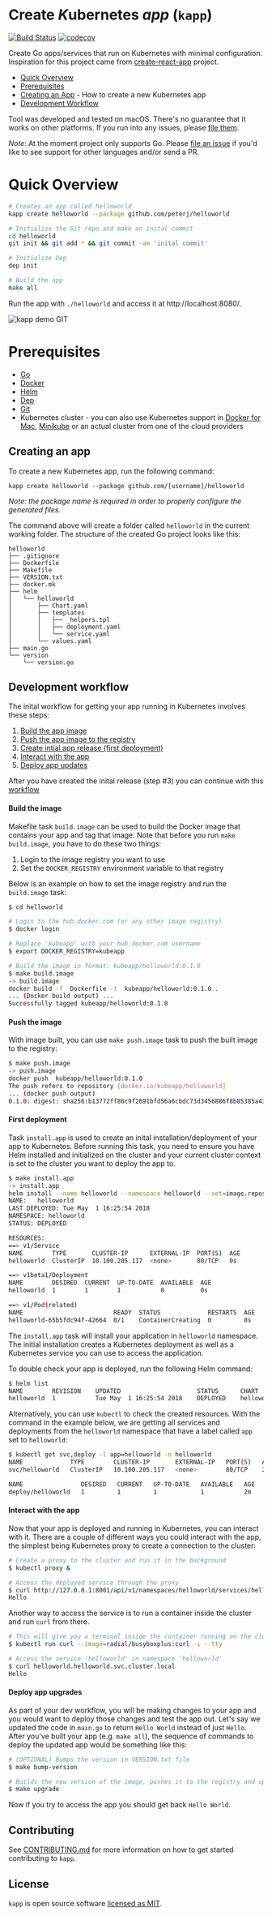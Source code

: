 # Create *K*ubernetes _app_ (`kapp`)

[![Build Status](https://travis-ci.com/peterj/kapp.svg?token=psuxo9E6FHxn2xQpqMqg&branch=master)](https://travis-ci.com/peterj/kapp)
[![codecov](https://codecov.io/gh/peterj/kapp/branch/master/graph/badge.svg)](https://codecov.io/gh/peterj/kapp)

Create Go apps/services that run on Kubernetes with minimal configuration.
Inspiration for this project came from
[create-react-app](https://github.com/facebook/create-react-app) project.

*   [Quick Overview](#quick-overview)
*   [Prerequisites](#prerequisites)
*   [Creating an App](#creating-an-app) - How to create a new Kubernetes app
*   [Development Workflow](#development-workflow)

Tool was developed and tested on macOS. There's no guarantee that it works on
other platforms. If you run into any issues, please
[file them](https://github.com/peterj/kapp/issues/new).

_Note_: At the moment project only supports Go. Please
[file an issue](https://github.com/peterj/kapp/issues/new) if you'd like to see
support for other languages and/or send a PR.

# Quick Overview

```bash
# Creates an app called helloworld
kapp create helloworld --package github.com/peterj/helloworld

# Initialize the Git repo and make an inital commit
cd helloworld
git init && git add * && git commit -am 'inital commit'

# Initialize Dep
dep init

# Build the app
make all
```

Run the app with `./helloworld` and access it at http://localhost:8080/.

![kapp demo GIT](img/kapp-create.gif)

# Prerequisites

*   [Go](https://golang.org/dl/)
*   [Docker](https://www.docker.com/docker-mac)
*   [Helm](https://helm.sh/)
*   [Dep](https://github.com/golang/dep)
*   [Git](https://git-scm.com/)
*   Kubernetes cluster - you can also use Kubernetes support in
    [Docker for Mac](https://www.docker.com/docker-mac),
    [Minikube](https://github.com/kubernetes/minikube) or an actual cluster from
    one of the cloud providers

## Creating an app

To create a new Kubernetes app, run the following command:

```
kapp create helloworld --package github.com/[username]/helloworld
```

_Note: the package name is required in order to properly configure the generated
files._

The command above will create a folder called `helloworld` in the current
working folder. The structure of the created Go project looks like this:

```
helloworld
├── .gitignore
├── Dockerfile
├── Makefile
├── VERSION.txt
├── docker.mk
├── helm
│   └── helloworld
│       ├── Chart.yaml
│       ├── templates
│       │   ├── _helpers.tpl
│       │   ├── deployment.yaml
│       │   └── service.yaml
│       └── values.yaml
├── main.go
└── version
    └── version.go
```

## Development workflow

The inital workflow for getting your app running in Kubernetes involves these
steps:

1.  [Build the app image](#build-the-image)
2.  [Push the app image to the registry](#push-the-image)
3.  [Create intial app release (first deployment)](#first-deployment)
4.  [Interact with the app](#interact-with-the-app)
5.  [Deploy app updates](#deploy-app-upgrades)

After you have created the inital release (step #3) you can continue with this
[workflow](#deploy-app-upgrades)

#### Build the image

Makefile task `build.image` can be used to build the Docker image that contains
your app and tag that image. Note that before you run `make build.image`, you
have to do these two things:

1.  Login to the image registry you want to use
2.  Set the `DOCKER_REGISTRY` environment variable to that registry

Below is an example on how to set the image registry and run the `build.image`
task:

```bash
$ cd helloworld

# Login to the hub.docker.com (or any other image registry)
$ docker login

# Replace 'kubeapp' with your hub.docker.com username
$ export DOCKER_REGISTRY=kubeapp

# Build the image in format: kubeapp/helloworld:0.1.0
$ make build.image
-> build.image
docker build -f  Dockerfile -t  kubeapp/helloworld:0.1.0 .
... (Docker build output) ...
Successfully tagged kubeapp/helloworld:0.1.0
```

#### Push the image

With image built, you can use `make push.image` task to push the built image to
the registry:

```bash
$ make push.image
-> push.image
docker push  kubeapp/helloworld:0.1.0
The push refers to repository [docker.io/kubeapp/helloworld]
... (docker push output)
0.1.0: digest: sha256:b13772ff86c9f2691bfd56a6cbdc73d3456886f8b85385a43699706f0471c866 size: 1156
```

#### First deployment

Task `install.app` is used to create an inital installation/deployment of your
app to Kubernetes. Before running this task, you need to ensure you have Helm
installed and initialized on the cluster and your current cluster context is set
to the cluster you want to deploy the app to.

```bash
$ make install.app
-> install.app
helm install --name helloworld --namespace helloworld --set=image.repository=kubeapp/helloworld --set=image.tag=0.1.0 helm/helloworld
NAME:   helloworld
LAST DEPLOYED: Tue May  1 16:25:54 2018
NAMESPACE: helloworld
STATUS: DEPLOYED

RESOURCES:
==> v1/Service
NAME        TYPE       CLUSTER-IP      EXTERNAL-IP  PORT(S)  AGE
helloworld  ClusterIP  10.100.205.117  <none>       80/TCP   0s

==> v1beta1/Deployment
NAME        DESIRED  CURRENT  UP-TO-DATE  AVAILABLE  AGE
helloworld  1        1        1           0          0s

==> v1/Pod(related)
NAME                         READY  STATUS             RESTARTS  AGE
helloworld-65b5fdc94f-42664  0/1    ContainerCreating  0         0s
```

The `install.app` task will install your application in `helloworld` namespace.
The initial installation creates a Kubernetes deployment as well as a Kubernetes
service you can use to access the application.

To double check your app is deployed, run the following Helm command:

```bash
$ helm list
NAME      	REVISION	UPDATED                 	STATUS  	CHART           	NAMESPACE
helloworld	1       	Tue May  1 16:25:54 2018	DEPLOYED	helloworld-0.1.0	helloworld
```

Alternatively, you can use `kubectl` to check the created resources. With the
command in the example below, we are getting all services and deployments from
the `helloworld` namespace that have a label called `app` set to `helloworld`:

```bash
$ kubectl get svc,deploy -l app=helloworld -n helloworld
NAME             TYPE        CLUSTER-IP       EXTERNAL-IP   PORT(S)   AGE
svc/helloworld   ClusterIP   10.100.205.117   <none>        80/TCP    2m

NAME                DESIRED   CURRENT   UP-TO-DATE   AVAILABLE   AGE
deploy/helloworld   1         1         1            1           2m
```

#### Interact with the app

Now that your app is deployed and running in Kubernetes, you can interact with
it. There are a couple of different ways you could interact with the app, the
simplest being Kubernetes proxy to create a connection to the cluster:

```bash
# Create a proxy to the cluster and run it in the background
$ kubectl proxy &

# Access the deployed service through the proxy
$ curl http://127.0.0.1:8001/api/v1/namespaces/helloworld/services/helloworld:http/proxy/
Hello
```

Another way to access the service is to run a container inside the cluster and
run `curl` from there.

```bash
# This will give you a terminal inside the container running on the cluster
$ kubectl run curl --image=radial/busyboxplus:curl -i --tty

# Access the service 'helloworld' in namespace 'helloworld'
$ curl helloworld.helloworld.svc.cluster.local
Hello
```

#### Deploy app upgrades

As part of your dev workflow, you will be making changes to your app and you
would want to deploy those changes and test the app out. Let's say we updated
the code in `main.go` to return `Hello World` instead of just `Hello`. After
you've built your app (e.g. `make all`), the sequence of commands to deploy the
updated app would be something like this:

```bash
# (OPTIONAL) Bumps the version in VERSION.txt file
$ make bump-version

# Builds the new version of the image, pushes it to the registry and upgrades the app
$ make upgrade
```

Now if you try to access the app you should get back `Hello World`.

## Contributing

See [CONTRIBUTING.md](CONTRIBUTING.md) for more information on how to get
started contributing to `kapp`.

## License

`kapp` is open source software [licensed as MIT](LICENSE).
